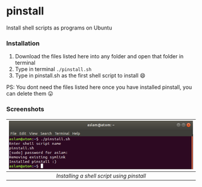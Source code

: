 # pinstall
Install shell scripts as programs on Ubuntu

### Installation
1. Download the files listed here into any folder and open that folder in terminal
2. Type in terminal `./pinstall.sh `
3. Type in pinstall.sh as the first shell script to install :smile:

PS: You dont need the files listed here once you have installed pinstall, you can delete them :stuck_out_tongue:

### Screenshots
|![ Installing a shell script using pinstall ](https://raw.githubusercontent.com/Aslamkv/pinstall/master/install.png)|
|:--:|
| *Installing a shell script using pinstall* |
